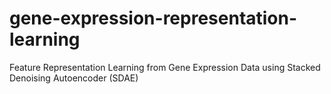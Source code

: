 # gene-expression-representation-learning
Feature Representation Learning from Gene Expression Data using Stacked Denoising Autoencoder (SDAE)
